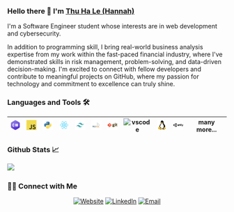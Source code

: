 ### Hello there 👋 I'm [Thu Ha Le (Hannah)](https://thuhale2210.github.io)

<div>
<p>
I'm a Software Engineer student whose interests are in web development and cybersecurity.
</p>

<p>
In addition to programming skill, I bring real-world business analysis expertise from my work within the fast-paced financial industry, where I've demonstrated skills in risk management, problem-solving, and data-driven decision-making. I'm excited to connect with fellow developers and contribute to meaningful projects on GitHub, where my passion for technology and commitment to excellence can truly shine.
</p>
</div>


### Languages and Tools 🛠️

| <img src="https://raw.githubusercontent.com/github/explore/80688e429a7d4ef2fca1e82350fe8e3517d3494d/topics/csharp/csharp.png" alt="csharp" width="30"> | <img src="https://raw.githubusercontent.com/github/explore/80688e429a7d4ef2fca1e82350fe8e3517d3494d/topics/javascript/javascript.png" alt="javascript" width="30"> | <img src="https://raw.githubusercontent.com/github/explore/80688e429a7d4ef2fca1e82350fe8e3517d3494d/topics/python/python.png" alt="python" width="30"> |  <img src="https://raw.githubusercontent.com/github/explore/80688e429a7d4ef2fca1e82350fe8e3517d3494d/topics/react/react.png" alt="react" width="30"> | <img src="https://raw.githubusercontent.com/github/explore/80688e429a7d4ef2fca1e82350fe8e3517d3494d/topics/tailwind/tailwind.png" alt="tailwind" width="30"> | <img src="https://raw.githubusercontent.com/github/explore/80688e429a7d4ef2fca1e82350fe8e3517d3494d/topics/mysql/mysql.png" alt="mysql" width="30"> | <img src="https://raw.githubusercontent.com/github/explore/80688e429a7d4ef2fca1e82350fe8e3517d3494d/topics/git/git.png" alt="Git" width="30"> | <img src="https://upload.wikimedia.org/wikipedia/commons/thumb/2/2d/Visual_Studio_Code_1.18_icon.svg/1200px-Visual_Studio_Code_1.18_icon.svg.png" alt="vscode" width="30"> | <img src="https://raw.githubusercontent.com/github/explore/80688e429a7d4ef2fca1e82350fe8e3517d3494d/topics/linux/linux.png" alt="Linux" width="30"> | <img src="https://raw.githubusercontent.com/github/explore/80688e429a7d4ef2fca1e82350fe8e3517d3494d/topics/unity/unity.png" alt="Unity" width="30"> |  many more...
|---|---|---|---|---|---|---|---|---|---|---|


### Github Stats 📈

<a href="https://github.com/AVS1508">
  <!-- <img height="180em" src="https://github-readme-stats.vercel.app/api?username=AVS1508&theme=buefy&show_icons=true" /> -->
  <img height="180em" src="https://github-readme-stats.vercel.app/api/top-langs/?username=thuhale2210&theme=buefy&layout=compact" />
</a>

<!--
### Github Stats

[![Hannah Le GitHub Stats](https://github-readme-stats.vercel.app/api?username=thuhale2210&show_icons=true&count_private=true)](https://github.com/thuhale2210)

### Github Repos

[![ReadMe Card](https://github-readme-stats.vercel.app/api/pin/?username=anandmainali&repo=PackageTemplate&show_owner=true)](https://github.com/anandmainali/PackageTemplate)
[![ReadMe Card](https://github-readme-stats.vercel.app/api/pin/?username=anandmainali&repo=Foods-Ecommerce&show_owner=true)](https://github.com/anandmainali/Foods-Ecommerce)
-->

<h3> 🤝🏻 Connect with Me </h3>

<p align="center">
<a href="https://thuhale2210.github.io" target="_blank"><img alt="Website" src="https://img.shields.io/badge/Website-www.thuhale2210.github.io-blue?style=flat&logo=google-chrome"></a>
<a href="https://www.linkedin.com/in/thuhale2210/" target="_blank"><img alt="LinkedIn" src="https://img.shields.io/badge/LinkedIn-@thuhale2210-blue?style=flat&logo=linkedin"></a>
<a href="mailto:thuhale2210@gmail.com"><img alt="Email" src="https://img.shields.io/badge/Email-thuhale2210@gmail.com-blue?style=flat&logo=gmail"></a>
</p>
